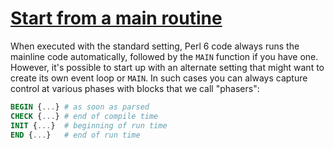[1]: https://rosettacode.org/wiki/Start_from_a_main_routine

# [Start from a main routine][1]

When executed with the standard setting, Perl 6 code always runs the mainline code automatically, followed by the `MAIN` function if you have one. However, it's possible to start up with an alternate setting that might want to create its own event loop or `MAIN`. In such cases you can
always capture control at various phases with blocks that we call "phasers":

```raku
BEGIN {...} # as soon as parsed
CHECK {...} # end of compile time
INIT {...}  # beginning of run time
END {...}   # end of run time
```
